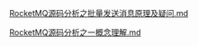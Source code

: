  [RocketMQ源码分析之批量发送消息原理及疑问.md](RocketMQ源码分析之批量发送消息原理及疑问.md) 
 
 [RocketMQ源码分析之一概念理解.md](RocketMQ源码分析之一概念理解.md) 